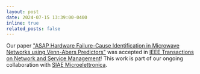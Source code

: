 ```yaml
---
layout: post
date: 2024-07-15 13:39:00-0400
inline: true
related_posts: false
---
```


Our paper ["ASAP Hardware Failure-Cause Identification in Microwave Networks using Venn-Abers Predictors"](/assets/pdf/tnsm2024vap.pdf) was accepted in [IEEE Transactions on Network and Service Management](https://www.comsoc.org/publications/journals/ieee-tnsm)! This work is part of our ongoing collaboration with [SIAE Microelettronica](https://www.siaemic.com).

